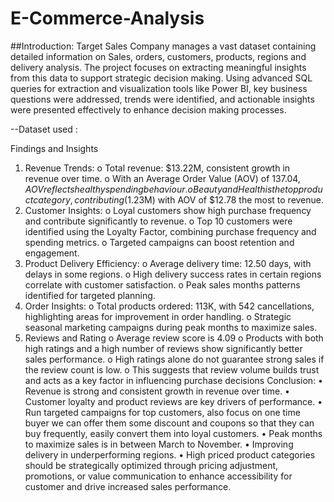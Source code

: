 # E-Commerce-Analysis
##Introduction:
Target Sales Company manages a vast dataset containing detailed information on Sales, orders, customers, products, regions and delivery analysis. The project focuses on extracting meaningful insights from this data to support strategic decision making. Using advanced SQL queries for extraction and visualization tools like Power BI, key business questions were addressed, trends were identified, and actionable insights were presented effectively to enhance decision making processes.

--Dataset used : 


Findings and Insights
1.	Revenue Trends:
o	Total revenue: $13.22M, consistent growth in revenue over time.
o	With an Average Order Value (AOV) of $137.04, AOV reflects healthy spending behaviour.
o	Beauty and Health is the top product category, contributing ($1.23M) with AOV of $12.78 the most to revenue.
2.	Customer Insights:
o	Loyal customers show high purchase frequency and contribute significantly to revenue.
o	Top 10 customers were identified using the Loyalty Factor, combining purchase frequency and spending metrics. 
o	Targeted campaigns can boost retention and engagement.
3.	Product Delivery Efficiency:
o	Average delivery time: 12.50 days, with delays in some regions.
o	High delivery success rates in certain regions correlate with customer satisfaction.
o	Peak sales months patterns identified for targeted planning.
4.	Order Insights:
o	Total products ordered: 113K, with 542 cancellations, highlighting areas for improvement in order handling.
o	Strategic seasonal marketing campaigns during peak months to maximize sales.
5.	Reviews and Rating 
o	Average review score is 4.09
o	Products with both high ratings and a high number of reviews show significantly better sales performance.
o	High ratings alone do not guarantee strong sales if the review count is low.
o	This suggests that review volume builds trust and acts as a key factor in influencing purchase decisions
Conclusion:
•	Revenue is strong and consistent growth in revenue over time.
•	Customer loyalty and product reviews are key drivers of performance.
•	Run targeted campaigns for top customers, also focus on one time buyer we can offer them some discount and coupons so that they can buy frequently, easily convert them into loyal customers.
•	Peak months to maximize sales is in between March to November.
•	Improving delivery in underperforming regions.
•	High priced product categories should be strategically optimized through pricing adjustment, promotions, or value communication to enhance accessibility for customer and drive increased sales performance.
